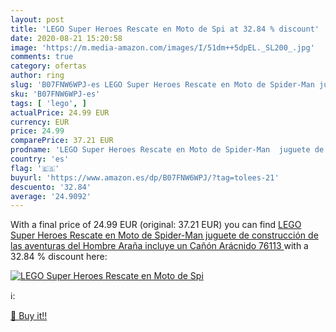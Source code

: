 ```yaml
---
layout: post
title: 'LEGO Super Heroes Rescate en Moto de Spi at 32.84 % discount'
date: 2020-08-21 15:20:58
image: 'https://m.media-amazon.com/images/I/51dm++5dpEL._SL200_.jpg'
comments: true
category: ofertas
author: ring
slug: 'B07FNW6WPJ-es LEGO Super Heroes Rescate en Moto de Spider-Man juguete de...'
sku: 'B07FNW6WPJ-es'
tags: [ 'lego', ]
actualPrice: 24.99 EUR
currency: EUR
price: 24.99
comparePrice: 37.21 EUR
prodname: 'LEGO Super Heroes Rescate en Moto de Spider-Man  juguete de construcción de las aventuras del Hombre Araña  incluye un Cañón Arácnido  76113 '
country: 'es'
flag: '🇪🇸'
buyurl: 'https://www.amazon.es/dp/B07FNW6WPJ/?tag=tolees-21'
descuento: '32.84'
average: '24.9092'
---
```


With a final price of 24.99 EUR (original: 37.21 EUR) you can find [LEGO Super Heroes Rescate en Moto de Spider-Man  juguete de construcción de las aventuras del Hombre Araña  incluye un Cañón Arácnido  76113 ](https://www.amazon.es/dp/B07FNW6WPJ/?tag=tolees-21) with a  32.84 % discount here:

[![LEGO Super Heroes Rescate en Moto de Spi](https://m.media-amazon.com/images/I/51dm++5dpEL._SL200_.jpg)](https://www.amazon.es/dp/B07FNW6WPJ/?tag=tolees-21)

ℹ️:


[🛒 Buy it!!](https://www.amazon.es/dp/B07FNW6WPJ/?tag=tolees-21)
